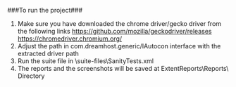 ###To run the project###

1. Make sure you have downloaded the chrome driver/gecko driver from the following links
	https://github.com/mozilla/geckodriver/releases
	https://chromedriver.chromium.org/
2. Adjust the path in com.dreamhost.generic/IAutocon interface with the extracted driver path
3. Run the suite file in \suite-files\SanityTests.xml 
4. The reports and the screenshots will be saved at ExtentReports\Reports\ Directory
